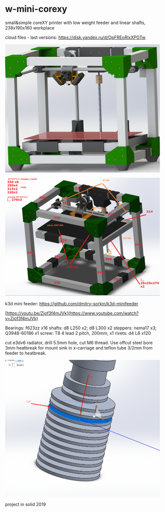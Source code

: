 # w-mini-corexy
small&amp;simple coreXY printer with low weight feeder and linear shafts, 238x190x160 workplace

cloud files - last versions: https://disk.yandex.ru/d/OpFREoRlxXPGTw

![preview](https://github.com/whoim2/w-mini-corexy/blob/main/preview.JPG)

![sizes](https://github.com/whoim2/w-mini-corexy/blob/main/profile_sizes.png)

k3d mini feeder: https://github.com/dmitry-sorkin/k3d-minifeeder

[https://youtu.be/Zjof3f4mJVk](https://www.youtube.com/watch?v=Zjof3f4mJVk)

Bearings: f623zz x16
shafts: d8 L250 x2; d8 L300 x2
steppers: nema17 x3; Q3948-60186 x1
screw: T8 4 lead 2 pitch, 200mm, x1
rivets: d4 L8 x120

cut e3dv6 radiator, drill 5.5mm hole, cut M6 thread. Use offcut steel bore 3mm heatbreak for mount sink in x-carriage and teflon tube 3/2mm from feeder to heatbreak.

![cut](https://github.com/whoim2/w-mini-corexy/blob/main/e3dv6_CUT.png)

project in solid 2019
